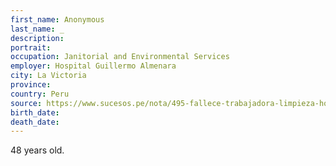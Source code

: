 ```yaml
---
first_name: Anonymous
last_name: _
description: 
portrait: 
occupation: Janitorial and Environmental Services
employer: Hospital Guillermo Almenara
city: La Victoria
province: 
country: Peru
source: https://www.sucesos.pe/nota/495-fallece-trabajadora-limpieza-hospital-almenara-covid-19
birth_date: 
death_date: 
---
```


48 years old.